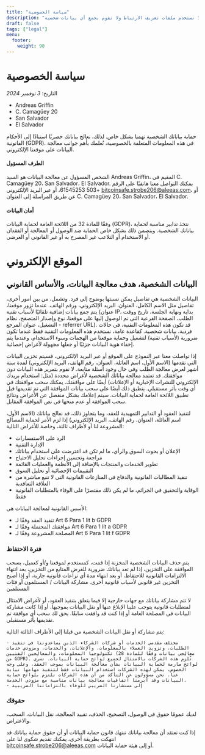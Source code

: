 ```yaml
---
title: "سياسة الخصوصية"
description: "لا نستخدم ملفات تعريف الارتباط ولا نقوم بجمع أي بيانات شخصية."
draft: false
tags: ["legal"]
menu:
  footer:
    weight: 90
---
```


# سياسة الخصوصية
التاريخ: *3 نوفمبر 2024*


- Andreas Griffin
- C. Camagüey 20
- San Salvador
- El Salvador

حماية بياناتك الشخصية تهمنا بشكل خاص. لذلك، نعالج بياناتك حصريًا استنادًا إلى الأحكام القانونية (GDPR). في هذه المعلومات المتعلقة بالخصوصية، نُعلمك بأهم جوانب معالجة البيانات على موقعنا الإلكتروني.

#### الطرف المسؤول

الشخص المسؤول عن معالجة البيانات هو السيد Andreas Griffin، المقيم في C. Camagüey 20، San Salvador، El Salvador. يمكنك التواصل معنا هاتفيًا على الرقم +503 61545253، أو عبر البريد الإلكتروني bitcoinsafe.strobe206@aleeas.com، أو عن طريق المراسلة إلى العنوان C. Camagüey 20، San Salvador، El Salvador.
#### أمان البيانات

وفقًا للمادة 32 من اللائحة العامة لحماية البيانات (GDPR)، نتخذ تدابير مناسبة لحماية بياناتك الشخصية. ويتضمن ذلك بشكل خاص الحماية ضد الوصول أو المعالجة أو الفقدان أو الاستخدام أو التلاعب غير المصرح به أو غير القانوني أو العرضي.
# الموقع الإلكتروني

## البيانات الشخصية، هدف معالجة البيانات، والأساس القانوني

البيانات الشخصية هي تفاصيل يمكن نسبتها بوضوح إلى فرد. وتشمل، من بين أمور أخرى، تفاصيل مثل الاسم الكامل، العنوان، البريد الإلكتروني، ورقم الهاتف. عندما تزور موقعنا، يتم جمع بيانات إضافية تلقائيًا لأسباب تقنية (عنوان IP، بداية ونهاية الجلسة، تاريخ ووقت الطلب، الصفحة الفرعية التي تم الوصول إليها على موقعنا، نوع وإصدار المتصفح، نظام التشغيل، عنوان المرجع - referrer URL). قد تكون هذه المعلومات التقنية، في حالات فردية، بيانات شخصية. كقاعدة عامة، نستخدم هذه المعلومات التقنية فقط عندما تكون ضرورية (لأسباب تقنية) لتشغيل وحماية موقعنا من الهجمات وسوء الاستخدام، وعندما يتم إخفاء هوية البيانات جزئيًا أو جعلها مجهولة لأغراض إحصائية.

إذا تواصلت معنا عبر النموذج على الموقع أو عبر البريد الإلكتروني، فسيتم تخزين البيانات التي تقدمها (الاسم الأول، اسم العائلة، العنوان، رقم الهاتف، البريد الإلكتروني) لمدة ستة أشهر لغرض معالجة الطلب وفي حال وجود أسئلة متابعة. لا نقوم بتمرير هذه البيانات دون موافقتك. قد تعتمد معالجة بياناتك الشخصية لأغراض محددة (مثل: استخدام بريدك الإلكتروني للنشرات الإخبارية أو الإعلانات) أيضًا على موافقتك. يمكنك سحب موافقتك في أي وقت بأثر مستقبلي. ينطبق ذلك أيضًا على سحب بيانات الموافقة التي تم تقديمها قبل تطبيق اللائحة العامة لحماية البيانات. سيتم إعلامك بشكل منفصل عن الأغراض ونتائج سحب الموافقة أو عدم منحها في نص الموافقة المقابل.

لتنفيذ العقود أو التدابير التمهيدية للعقد، وما يتجاوز ذلك، قد نعالج بياناتك (الاسم الأول، اسم العائلة، العنوان، رقم الهاتف، البريد الإلكتروني) إذا لزم الأمر لحماية المصالح المشروعة لنا أو لأطراف ثالثة، وخاصة للأغراض التالية:

   - الرد على الاستفسارات
   - الإدارة التقنية
   - الإعلان أو بحوث السوق والرأي، ما لم تكن قد اعترضت على استخدام بياناتك
   - مراجعة وتحسين إجراءات تحليل الاحتياج
   - تطوير الخدمات والمنتجات بالإضافة إلى الأنظمة والعمليات القائمة
   - التقييمات الإحصائية أو تحليل السوق
   - تنفيذ المطالبات القانونية والدفاع في المنازعات القانونية التي لا تنبع مباشرة من العلاقة التعاقدية
   - الوقاية والتحقيق في الجرائم، ما لم يكن ذلك مقتصرًا على الوفاء بالمتطلبات القانونية فقط

الأسس القانونية لمعالجة البيانات هي:

   - تنفيذ العقد وفقًا لـ Art 6 Para 1 lit b GDPR
   - موافقتك المحتملة وفقًا لـ Art 6 Para 1 lit a GDPR
   - المصلحة المشروعة وفقًا لـ Art 6 Para 1 lit f GDPR

### فترة الاحتفاظ

يتم حذف البيانات الشخصية المخزنة إذا قمت، كمستخدم لموقعنا و/أو كعميل، بسحب الموافقة على التخزين، إذا لم تعد بياناتك ضرورية للغرض المتابع من التخزين، بعد انتهاء الالتزامات القانونية للاحتفاظ، أو بعد انتهاء مدة أي نزاعات قانونية جارية، أو إذا أصبح التخزين غير قانوني لأسباب قانونية أخرى.
مشاركة البيانات / المستلمون أو فئات المستلمين

لا تتم مشاركة بياناتك مع جهات خارجية إلا فيما يتعلق بتنفيذ العقود، أو لأغراض الامتثال لمتطلبات قانونية يتوجب علينا الإبلاغ عنها أو نقل البيانات بموجبها، أو إذا كانت مشاركة البيانات في المصلحة العامة أو إذا كنت قد وافقت سابقًا. يحق لك سحب أي موافقة تم تقديمها بأثر مستقبلي.

يتم مشاركة أو نقل البيانات الشخصية من قبلنا إلى الأطراف الثالثة التالية:

    - مختلف مقدمي الخدمات أو شركات الشركاء الذين يساعدوننا في تنفيذ الطلبات، وتزويد العملاء بالمعلومات، والإعلانات، والخدمات، ومزودي خدمات تكنولوجيا المعلومات، والمعالِجين الفنيين (معالِجي بيانات وفقًا للمادة 28 من GDPR). تُلزم هذه الشركات بالامتثال لجميع لوائح حماية البيانات. تسري لوائح صارمة لحماية البيانات بشأن معالجة البيانات بموجب العقد، وعلى وجه الخصوص، يمكن لهذه الشركات استخدام البيانات فقط لتنفيذ مهامها نيابة عنا. نحن مسؤولون عن التأكد من أن هذه الشركات تلتزم بلوائح حماية البيانات وقد أبرمنا اتفاقيات معالجة بيانات مناسبة مع مزودي الخدمة.
    - إلى مستشارنا الضريبي للوفاء بالتزاماتنا الضريبية

### حقوقك

لديك عمومًا حقوق في الوصول، التصحيح، الحذف، تقييد المعالجة، نقل البيانات، السحب، والاعتراض.

إذا كنت تعتقد أن معالجة بياناتك تنتهك قانون حماية البيانات أو أن حقوق حماية بياناتك قد انتهكت بطريقة أخرى، يمكنك تقديم شكوى لنا على bitcoinsafe.strobe206@aleeas.com أو إلى هيئة حماية البيانات.